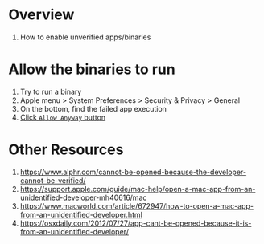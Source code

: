 # Overview
1. How to enable unverified apps/binaries


# Allow the binaries to run
1. Try to run a binary
1. Apple menu > System Preferences > Security & Privacy > General
1. On the bottom, find the failed app execution
1. [Click `Allow Anyway` button](https://www.alphr.com/cannot-be-opened-because-the-developer-cannot-be-verified/)


# Other Resources
1. https://www.alphr.com/cannot-be-opened-because-the-developer-cannot-be-verified/
1. https://support.apple.com/guide/mac-help/open-a-mac-app-from-an-unidentified-developer-mh40616/mac
1. https://www.macworld.com/article/672947/how-to-open-a-mac-app-from-an-unidentified-developer.html
1. https://osxdaily.com/2012/07/27/app-cant-be-opened-because-it-is-from-an-unidentified-developer/

